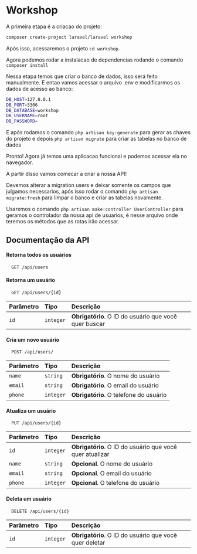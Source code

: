 
# Workshop
A primeira etapa é a criacao do projeto:
```bash
composer create-project laravel/laravel workshop
```
Após isso, acessaremos o projeto `cd workshop`.

Agora podemos rodar a instalacao de dependencias rodando o comando `composer install`

Nessa etapa temos que criar o banco de dados, isso será feito manualmente. E entao vamos acessar o arquivo .env e modificarmos os dados de acesso ao banco:
```bash
DB_HOST=127.0.0.1
DB_PORT=3306
DB_DATABASE=workshop
DB_USERNAME=root
DB_PASSWORD=
```

E após rodamos o comando `php artisan key:generate` para gerar as chaves do projeto e depois `php artisan migrate` para criar as tabelas no banco de dados

Pronto! Agora já temos uma aplicacao funcional e podemos acessar ela no navegador.

A partir disso vamos comecar a criar a nossa API!

Devemos alterar a migration users e deixar somente os campos que julgamos necessarios, após isso rodar o comando `php artisan migrate:fresh` para limpar o banco e criar as tabelas novamente.

Usaremos o comando `php artisan make:controller UserController` para geramos o controlador da nossa api de usuarios, é nesse arquivo onde teremos os métodos que as rotas irão acessar.
## Documentação da API

#### Retorna todos os usuários

```http
  GET /api/users
```

#### Retorna um usuário

```http
  GET /api/users/{id}
```

| Parâmetro   | Tipo       | Descrição                                   |
| :---------- | :--------- | :------------------------------------------ |
| `id`      | `integer` | **Obrigatório**. O ID do usuário que você quer buscar|

#### Cria um novo usuário

```http
  POST /api/users/
```

| Parâmetro   | Tipo       | Descrição                                   |
| :---------- | :--------- | :------------------------------------------ |
| `name`      | `string` | **Obrigatório**. O nome do usuário|
| `email`      | `string` | **Obrigatório**. O email do usuário|
| `phone`      | `integer` | **Obrigatório**. O telefone do usuário|

#### Atualiza um usuário

```http
  PUT /api/users/{id}
```

| Parâmetro   | Tipo       | Descrição                                   |
| :---------- | :--------- | :------------------------------------------ |
| `id`      | `integer` | **Obrigatório**. O ID do usuário que você quer atualizar |
| `name`      | `string` | **Opcional**. O nome do usuário|
| `email`      | `string` | **Opcional**. O email do usuário|
| `phone`      | `integer` | **Opcional**. O telefone do usuário|

#### Deleta um usuário

```http
  DELETE /api/users/{id}
```

| Parâmetro   | Tipo       | Descrição                                   |
| :---------- | :--------- | :------------------------------------------ |
| `id`      | `integer` | **Obrigatório**. O ID do usuário que você quer deletar |
